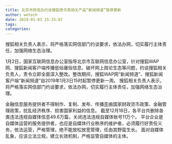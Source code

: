 ```yaml
---
title: 北京市网信办约谈搜狐责令其相关产品“新闻频道”暂停更新
author: wetech
date: 2019-01-03 15:33:07
tags: 
categories: 
---
```

搜狐相关负责人表示，将严格落实网信部门约谈要求，依法办网，切实履行主体责任，加强网络生态治理。
<!-- more -->
1月2日，国家互联网信息办公室指导北京市互联网信息办公室，针对搜狐WAP网、搜狐新闻客户端传播低俗庸俗信息、破坏网上舆论生态等问题，约谈搜狐相关负责人，责令立即全面深入整改。整改期间，搜狐WAP网“新闻频道”、搜狐新闻客户端“新闻频道”自2019年1月3日15时起暂停更新一周。
搜狐相关负责人表示，将严格落实网信部门约谈要求，依法办网，切实履行主体责任，加强网络生态治理。
 
 
金融信息服务提供者不得制作、复制、发布、传播歪曲国家财政货币政策、金融管理政策，扰乱经济秩序、损害国家利益的信息。
截至12月18日，各平台共删除各类违法违规自媒体信息49.6万篇，关闭违法违规自媒体账号11万个。
平台企业是自媒体运营的服务提供者，也应是自媒体行业秩序的维护者，必须履行好责任义务，依法运营，严格管理，绝不能放松放宽管理，任由其野蛮生长。
面对自媒体乱象，应该立法立规，建立长效机制，严格监管自媒体的主体。
